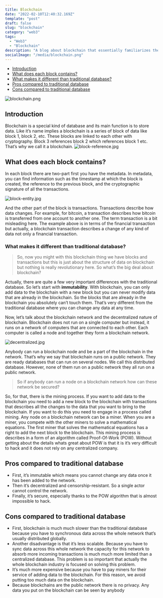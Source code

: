 ```yaml
---
title: Blockchain
date: "2022-02-10T12:40:32.169Z"
template: "post"
draft: false
slug: "blockchain"
category: "web3"
tags:
  - "Web3"
  - "Blockchain"
description: "A blog about blockchain that essentially familiarizes the reader about what blockchain is."
socialImage: "/media/blockchain.png"
---
```


- [Introduction](#introduction)
- [What does each block contains?](#what-does-each-block-contains)
- [What makes it different than traditional database?](#what-makes-it-different-than-traditional-database)
- [Pros compared to traditional database](#pros-compared-to-traditional-database)
- [Cons compared to traditional database](#cons-compared-to-traditional-database)

![blockchain.png](/media/blockchain.png)

## Introduction
Blockchain is a special kind of database and its main function is to store data. Like it’s name implies a blockchain is a series of block of data like block 1, block 2, etc. These blocks are linked to each other with cryptography. Block 3 references block 2 which references block 1 etc. That’s why we call it a blockchain.
![block-reference.jpg](/media/block-reference.jpg)

## What does each block contains?
In each block there are two-part first you have the metadata. In metadata, you can find information such as the timestamp at which the block is created, the reference to the previous block, and the cryptographic signature of all the transactions. 

![block-entity.jpg](/media/block-entity.jpg)

And the other part of the block is transactions. Transactions describe how data changes. For example, for bitcoin, a transaction describes how bitcoin is transferred from one account to another one. The term transaction is a bit misleading here. The example above is in terms of the financial transaction but actually, a blockchain transaction describes a change of any kind of data not only a financial transaction. 

### What makes it different than traditional database?
> So, now you might with this blockchain thing we have blocks and transactions but this is just about the structure of data on blockchain but nothing is really revolutionary here. So what’s the big deal about blockchain? 

Actually, there are quite a few very important differences with the traditional database. So let’s start with **immutability**. With blockchain, you can only add data to the blockchain with a new block but you can never modify data that are already in the blockchain. So the blocks that are already in the blockchain you absolutely can’t touch them. That’s very different from the traditional database where you can change any data at any time.

Now, let’s talk about the blockchain network and the decentralized nature of blockchain. Blockchain does not run on a single computer but instead, it runs on a network of computers that are connected to each other. Each computer is called a node and together they form a blockchain network.

![decentralized.jpg](/media/decentralize.jpg)

Anybody can run a blockchain node and be a part of the blockchain in the network. That’s why we say that blockchain runs on a public network. They are ready databases that can run on several nodes. We call this distributed database. However, none of them run on a public network they all run on a public network.

> So if anybody can run a node on a blockchain network how can these network be secured? 

So, for that, there is the mining process. If you want to add data to the blockchain you need to add a new block to the blockchain with transactions that describes all the changes to the data that you want to bring to the blockchain. If you want to do this you need to engage in a process called mining. Any node on a blockchain network can be a miner. When you are a miner, you compete with the other miners to solve a mathematical equations. The first miner that solves the mathematical equations has a right to add the next block to the blockchain. This mining process is describes in a form of an algorithm called Proof-Of-Work (POW). Without getting about the details whats great about POW is that it is it’s very difficult to hack and it does not rely on any centralized company. 

## Pros compared to traditional database
- First, it’s immutable which means you cannot change any data once it has been added to the network.
- Then it’s decentralized and censorship-resistant. So a single actor cannot control the network. 
- Finally, it’s secure, especially thanks to the POW algorithm that is almost impossible to hack. 

## Cons compared to traditional database
- First, blockchain is much much slower than the traditional database because you have to synchronous data across the whole network that’s usually distributed globally.
- Another disadvantage is that it’s less scalable. Because you have to sync data across this whole network the capacity for this network to absorb more incoming transactions is much much more limited than a centralized database. This problem is so important that actually the whole blockchain industry is focused on solving this problem.
- It’s much more expensive because you have to pay miners for their service of adding data to the blockchain. For this reason, we avoid putting too much data on the blockchain.
- Because blockchains are the public network there is no privacy. Any data you put on the blockchain can be seen by anybody